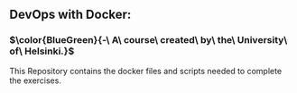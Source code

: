 ## DevOps with Docker: 
### $\color{BlueGreen}{-\ A\ course\ created\ by\ the\ University\ of\ Helsinki.}$  
This Repository contains the docker files and scripts needed to complete the exercises.
